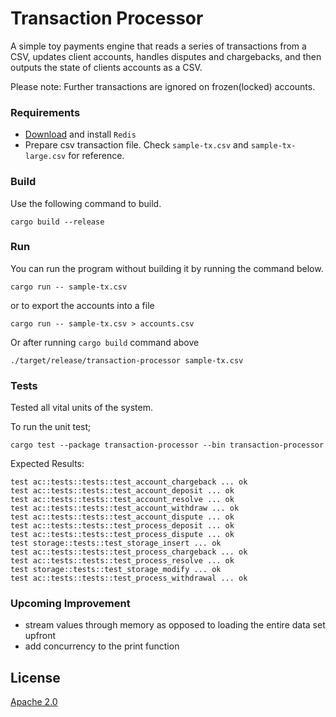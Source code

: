 # Transaction Processor
A simple toy payments engine that reads a series of transactions from a CSV, updates client accounts, handles disputes and chargebacks, and then outputs the state of clients accounts as a CSV.

Please note: Further transactions are ignored on frozen(locked) accounts.
### Requirements
* [Download](https://redis.io/download/) and install `Redis`
* Prepare csv transaction file. Check `sample-tx.csv` and `sample-tx-large.csv` for reference.

### Build

Use the following command to build.

`cargo build --release`


### Run

You can run the program without building it by running the command below.

`cargo run -- sample-tx.csv`

or to export the accounts into a file

`cargo run -- sample-tx.csv > accounts.csv`

Or after running `cargo build` command above

`./target/release/transaction-processor sample-tx.csv`


### Tests
Tested all vital units of the system.

To run the unit test;

`cargo test --package transaction-processor --bin transaction-processor`


Expected Results: 
```
test ac::tests::tests::test_account_chargeback ... ok
test ac::tests::tests::test_account_deposit ... ok
test ac::tests::tests::test_account_resolve ... ok
test ac::tests::tests::test_account_withdraw ... ok
test ac::tests::tests::test_account_dispute ... ok
test ac::tests::tests::test_process_deposit ... ok
test ac::tests::tests::test_process_dispute ... ok
test storage::tests::test_storage_insert ... ok
test ac::tests::tests::test_process_chargeback ... ok
test ac::tests::tests::test_process_resolve ... ok
test storage::tests::test_storage_modify ... ok
test ac::tests::tests::test_process_withdrawal ... ok
```


### Upcoming Improvement
* stream values through memory as opposed to loading the entire data set upfront
* add concurrency to the print function

## License

[Apache 2.0](https://choosealicense.com/licenses/apache-2.0/)

